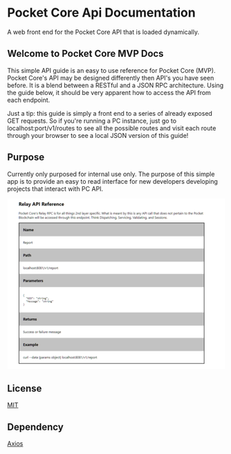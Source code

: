 # Pocket Core Api Documentation
A web front end for the Pocket Core API that is loaded dynamically.

## Welcome to Pocket Core MVP Docs
This simple API guide is an easy to use reference for Pocket Core (MVP). Pocket Core's API may be designed differently then API's you have seen before. It is a blend between a RESTful and a JSON RPC architecture. Using the guide below, it should be very apparent how to access the API from each endpoint.

Just a tip: this guide is simply a front end to a series of already exposed GET requests. So if you're running a PC instance, just go to localhost:port/v1/routes to see all the possible routes and visit each route through your browser to see a local JSON version of this guide!

## Purpose
Currently only purposed for internal use only. The purpose of this simple app is to provide an easy to read interface for new developers developing projects that interact with PC API.

![Screen](/screen.png?raw=true)

## License
[MIT](https://opensource.org/licenses/MIT)

## Dependency
[Axios](https://www.npmjs.com/package/axios)
